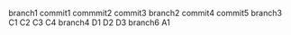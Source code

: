 branch1
commit1
commmit2
commit3
branch2
commit4
commit5
branch3
C1
C2
C3
C4
branch4
D1
D2
D3
branch6
A1